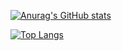 [![Anurag's GitHub stats](https://github-readme-stats.vercel.app/api?username=afrikanochka&hide=contribs,prs,commits&count_private=true&show_icons=true&theme=cobalt)](https://github.com/anuraghazra/github-readme-stats)

[![Top Langs](https://github-readme-stats.vercel.app/api/top-langs/?username=afrikanochka&langs_count=8&layout=compact&hide=html,react,redux,typescript)](https://github.com/anuraghazra/github-readme-stats)
